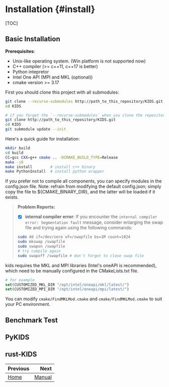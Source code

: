 # Installation {#install}

[TOC]

## Basic Installation

**Prerequisites**:
- Unix-like operating system. (Win platform is not supported now)
- C++ compiler (>= c++11, c++17 is better)
- Python intepretor
- Intel One API (MPI and MKL (optional))
- cmake version >= 3.17

First you should clone this project with all submodules:

```bash
git clone --recurse-submodules http://path_to_this_repository/KIDS.git 
cd KIDS

# if you forget the `--recurse-submodules` when you clone the repository, you can do as follows:
git clone http://path_to_this_repository/KIDS.git
cd KIDS
git submodule update --init
```

Here's a quick guide for installation:

```bash
mkdir build
cd build
CC=gcc CXX=g++ cmake .. -DCMAKE_BUILD_TYPE=Release
make -j8
make install        # install c++ binary
make PythonInstall  # install python wrapper
```
If you prefer not to compile all components, you can specify modules in the config.json file. Note: refrain from modifying the default config.json; simply copy the file to ${CMAKE_BINARY_DIR}, and the latter will be loaded if it exists.

> **Problem Reports:**
>
> - [x] **internal compiler error**: If you encounter the `internal compiler error: Segmentation fault` message, consider enlarging the swap file and trying again using the following commands:
> ```bash
> sudo dd if=/dev/zero of=/swapfile bs=1M count=1024
> sudo mkswap /swapfile
> sudo swapon /swapfile
> # try compile again
> sudo swapoff /swapfile # don't forget to close swap file
> ```

kids requires the MKL and MPI libraries (Intel's oneAPI is recommended), which need to be manually configured in the CMakeLists.txt file.
```cmake
# for example
set(CUSTOMIZED_MKL_DIR "/opt/intel/oneapi/mkl/latest/")
set(CUSTOMIZED_MPI_DIR "/opt/intel/oneapi/mpi/latest/")
```
You can modify `cmake/FindMKLMod.cmake` and `cmake/FindMKLMod.cmake` to suit your PC environment.

## Benchmark Test


## PyKIDS

## rust-KIDS


<div class="section_buttons">

| Previous          |                              Next |
|:------------------|----------------------------------:|
| [Home](README.md) | [Manual](manual.md)               |
</div>